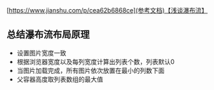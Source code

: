 [https://www.jianshu.com/p/cea62b6868ce](参考文档)【浅谈瀑布流】
## 总结瀑布流布局原理
* 设置图片宽度一致
* 根据浏览器宽度以及每列宽度计算出列表个数，列表默认0
* 当图片加载完成，所有图片依次放置在最小的列数下面
* 父容器高度取列表数组的最大值